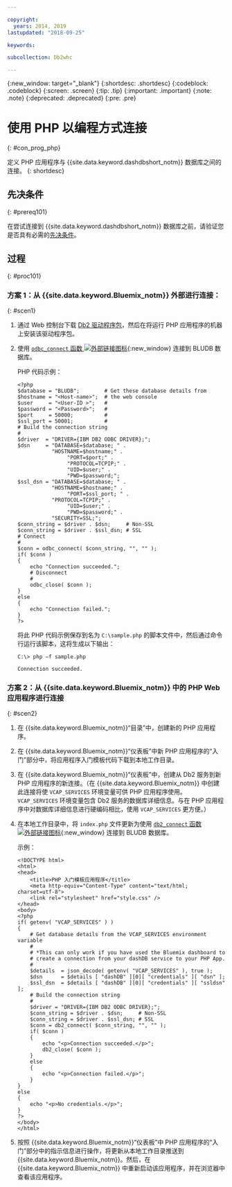 ```yaml
---

copyright:
  years: 2014, 2019
lastupdated: "2018-09-25"

keywords:

subcollection: Db2whc

---
```


<!-- Attribute definitions --> 
{:new_window: target="_blank"}
{:shortdesc: .shortdesc}
{:codeblock: .codeblock}
{:screen: .screen}
{:tip: .tip}
{:important: .important}
{:note: .note}
{:deprecated: .deprecated}
{:pre: .pre}

# 使用 PHP 以编程方式连接
{: #con_prog_php}

定义 PHP 应用程序与 {{site.data.keyword.dashdbshort_notm}} 数据库之间的连接。
{: shortdesc}

## 先决条件
{: #prereq101}

在尝试连接到 {{site.data.keyword.dashdbshort_notm}} 数据库之前，请验证您是否具有必需的[先决条件](/docs/services/Db2whc/connecting?topic=Db2whc-connect_ov#prereqs)。

<!-- Before you can connect to your database, you must perform the following steps:

- [Verify prerequisites](prereqs.html), including installing driver packages, configuring your local environment, and downloading SSL certificates (if needed)
- Collect [connection information](credentials.html), including database details such as host name and port numbers, and connection credentials such as user ID and password -->

## 过程
{: #proc101}

### 方案 1：从 {{site.data.keyword.Bluemix_notm}} 外部进行连接：
{: #scen1}

1. 通过 Web 控制台下载 [Db2 驱动程序包](/docs/services/Db2whc?topic=Db2whc-dr_pkg#dr_pkg)，然后在将运行 PHP 应用程序的机器上安装该驱动程序包。
                
2. 使用 [`odbc_connect` 函数 ![外部链接图标](../../../icons/launch-glyph.svg "外部链接图标")](http://php.net/manual/en/function.odbc-connect.php){:new_window} 连接到 BLUDB 数据库。
    
   PHP 代码示例：

   ```
   <?php
   $database = "BLUDB";        # Get these database details from
   $hostname = "<Host-name>";  # the web console
   $user     = "<User-ID >";   #
   $password = "<Password>";   #
   $port     = 50000;          #
   $ssl_port = 50001;          #
   # Build the connection string
   #
   $driver  = "DRIVER={IBM DB2 ODBC DRIVER};";
   $dsn     = "DATABASE=$database; " .
              "HOSTNAME=$hostname;" .
                   "PORT=$port;" .
                   "PROTOCOL=TCPIP;" .
                   "UID=$user;" .
                   "PWD=$password;";
   $ssl_dsn = "DATABASE=$database; " .
              "HOSTNAME=$hostname;" .
                   "PORT=$ssl_port; " .
              "PROTOCOL=TCPIP;" .
                   "UID=$user;" .
                   "PWD=$password;" .
              "SECURITY=SSL;";
   $conn_string = $driver . $dsn;     # Non-SSL
   $conn_string = $driver . $ssl_dsn; # SSL
   # Connect
   #
   $conn = odbc_connect( $conn_string, "", "" );
   if( $conn )
   {
       echo "Connection succeeded.";
       # Disconnect
       #
       odbc_close( $conn );
   }
   else
   {
       echo "Connection failed.";
   }
   ?>
   ```

   将此 PHP 代码示例保存到名为 `C:\sample.php` 的脚本文件中，然后通过命令行运行该脚本，这将生成以下输出：


   ```
   C:\> php –f sample.php

   Connection succeeded.
   ```

### 方案 2：从 {{site.data.keyword.Bluemix_notm}} 中的 PHP Web 应用程序进行连接
{: #scen2}

1. 在 {{site.data.keyword.Bluemix_notm}}“目录”中，创建新的 PHP 应用程序。
        
2. 在 {{site.data.keyword.Bluemix_notm}}“仪表板”中新 PHP 应用程序的“入门”部分中，将应用程序入门模板代码下载到本地工作目录。
        
3. 在 {{site.data.keyword.Bluemix_notm}}“仪表板”中，创建从 Db2 服务到新 PHP 应用程序的新连接。（在 {{site.data.keyword.Bluemix_notm}} 中创建此连接将使 `VCAP_SERVICES` 环境变量可供 PHP 应用程序使用。`VCAP_SERVICES` 环境变量包含 Db2 服务的数据库详细信息。与在 PHP 应用程序中对数据库详细信息进行硬编码相比，使用 `VCAP_SERVICES` 更方便。）
        
4. 在本地工作目录中，将 `index.php` 文件更新为使用 [`db2_connect` 函数 ![外部链接图标](../../../icons/launch-glyph.svg "外部链接图标")](http://php.net/manual/en/function.db2-connect.php){:new_window} 连接到 BLUDB 数据库。
        
   示例：

   ```
   <!DOCTYPE html>
   <html>
   <head>
       <title>PHP 入门模板应用程序</title>
       <meta http-equiv="Content-Type" content="text/html; charset=utf-8">
       <link rel="stylesheet" href="style.css" />
   </head>
   <body>
   <?php
   if( getenv( "VCAP_SERVICES" ) )
   {
       # Get database details from the VCAP_SERVICES environment variable
       #
       # *This can only work if you have used the Bluemix dashboard to 
       # create a connection from your dashDB service to your PHP App.
       #
       $details  = json_decode( getenv( "VCAP_SERVICES" ), true );
       $dsn      = $details [ "dashDB" ][0][ "credentials" ][ "dsn" ];
       $ssl_dsn  = $details [ "dashDB" ][0][ "credentials" ][ "ssldsn" ];
       # Build the connection string
       #
       $driver = "DRIVER={IBM DB2 ODBC DRIVER};";
       $conn_string = $driver . $dsn;     # Non-SSL
       $conn_string = $driver . $ssl_dsn; # SSL
       $conn = db2_connect( $conn_string, "", "" );
       if( $conn )
       {
           echo "<p>Connection succeeded.</p>";
           db2_close( $conn );
       }
       else
       {
           echo "<p>Connection failed.</p>";
       }
   }
   else
   {
       echo "<p>No credentials.</p>";
   }
   ?>
   </body>
   </html>
   ```

5. 按照 {{site.data.keyword.Bluemix_notm}}“仪表板”中 PHP 应用程序的“入门”部分中的指示信息进行操作，将更新从本地工作目录推送到 {{site.data.keyword.Bluemix_notm}}。然后，在 {{site.data.keyword.Bluemix_notm}} 中重新启动该应用程序，并在浏览器中查看该应用程序。



